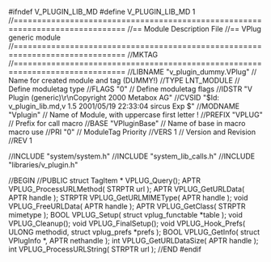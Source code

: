 #ifndef V_PLUGIN_LIB_MD
#define V_PLUGIN_LIB_MD 1
//==============================================================================
//== Module Description File
//== VPlug generic module
//==============================================================================
//MKTAG
//==============================================================================
//LIBNAME   "v_plugin_dummy.VPlug"  // Name for created module and tag (DUMMY!)
//TYPE      LNT_MODULE  // Define moduletag type
//FLAGS     "0"     // Define moduletag flags
//IDSTR     "V Plugin (generic)\r\nCopyright 2000 Metabox AG"
//CVSID     "$Id: v_plugin_lib.md,v 1.5 2001/05/19 22:33:04 sircus Exp $"
//MODNAME   "Vplugin"          // Name of Module, with uppercase first letter !
//PREFIX    "VPLUG"      // Prefix for call macro
//BASE      "VPluginBase"  // Name of base in macro macro use
//PRI       "0"     // ModuleTag Priority
//VERS      1               // Version and Revision
//REV       1

//INCLUDE  "system/system.h"
//INCLUDE  "system_lib_calls.h"
//INCLUDE  "libraries/v_plugin.h"

//BEGIN
//PUBLIC
struct TagItem * VPLUG_Query();
APTR VPLUG_ProcessURLMethod( STRPTR url );
APTR VPLUG_GetURLData( APTR handle );
STRPTR VPLUG_GetURLMIMEType( APTR handle );
void VPLUG_FreeURLData( APTR handle );
APTR VPLUG_GetClass( STRPTR mimetype );
BOOL VPLUG_Setup( struct vplug_functable *table );
void VPLUG_Cleanup();
void VPLUG_FinalSetup();
void VPLUG_Hook_Prefs( ULONG methodid, struct vplug_prefs *prefs );
BOOL VPLUG_GetInfo( struct VPlugInfo *, APTR nethandle );
int VPLUG_GetURLDataSize( APTR handle );
int VPLUG_ProcessURLString( STRPTR url );
//END
#endif
